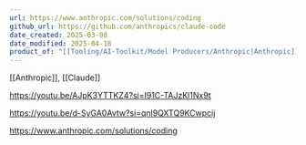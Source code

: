 ```yaml
---
url: https://www.anthropic.com/solutions/coding
github_url: https://github.com/anthropics/claude-code
date_created: 2025-03-08
date_modified: 2025-04-18
product_of: "[[Tooling/AI-Toolkit/Model Producers/Anthropic|Anthropic]]"
---
```


[[Anthropic]], [[Claude]]

https://youtu.be/AJpK3YTTKZ4?si=I91C-TAJzKl1Nx9t

https://youtu.be/d-SyGA0Avtw?si=qnl9QXTQ9KCwpcij

https://www.anthropic.com/solutions/coding